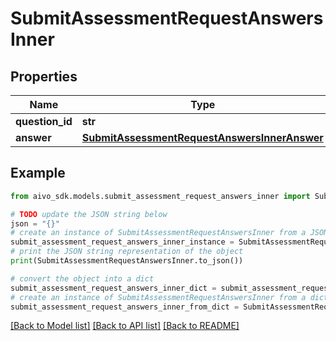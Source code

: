 # SubmitAssessmentRequestAnswersInner

## Properties

Name | Type | Description | Notes
------------ | ------------- | ------------- | -------------
**question_id** | **str** |  |
**answer** | [**SubmitAssessmentRequestAnswersInnerAnswer**](SubmitAssessmentRequestAnswersInnerAnswer.md) |  |

## Example

```python
from aivo_sdk.models.submit_assessment_request_answers_inner import SubmitAssessmentRequestAnswersInner

# TODO update the JSON string below
json = "{}"
# create an instance of SubmitAssessmentRequestAnswersInner from a JSON string
submit_assessment_request_answers_inner_instance = SubmitAssessmentRequestAnswersInner.from_json(json)
# print the JSON string representation of the object
print(SubmitAssessmentRequestAnswersInner.to_json())

# convert the object into a dict
submit_assessment_request_answers_inner_dict = submit_assessment_request_answers_inner_instance.to_dict()
# create an instance of SubmitAssessmentRequestAnswersInner from a dict
submit_assessment_request_answers_inner_from_dict = SubmitAssessmentRequestAnswersInner.from_dict(submit_assessment_request_answers_inner_dict)
```

[[Back to Model list]](../README.md#documentation-for-models) [[Back to API list]](../README.md#documentation-for-api-endpoints) [[Back to README]](../README.md)
